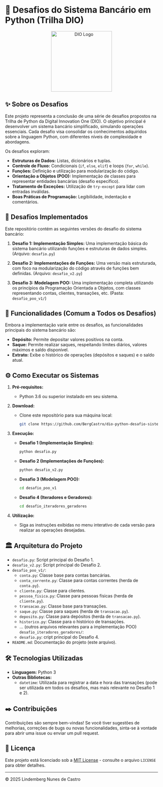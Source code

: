# 🏦 Desafios do Sistema Bancário em Python (Trilha DIO)

<p align="center">
  <img src="https://hermes.digitalinnovation.one/assets/diome/logo-minimized.png" alt="DIO Logo" width="200">
</p>

## ✨ Sobre os Desafios

Este projeto representa a conclusão de uma série de desafios propostos na Trilha de Python da Digital Innovation One (DIO). O objetivo principal é desenvolver um sistema bancário simplificado, simulando operações essenciais. Cada desafio visa consolidar os conhecimentos adquiridos sobre a linguagem Python, com diferentes níveis de complexidade e abordagens.

Os desafios exploram:

*   **Estruturas de Dados:** Listas, dicionários e tuplas.
*   **Controle de Fluxo:** Condicionais (`if`, `else`, `elif`) e loops (`for`, `while`).
*   **Funções:** Definição e utilização para modularização do código.
*   **Orientação a Objetos (POO):** Implementação de classes para representar entidades bancárias (desafio específico).
*   **Tratamento de Exceções:** Utilização de `try-except` para lidar com entradas inválidas.
*   **Boas Práticas de Programação:** Legibilidade, indentação e comentários.

## 🎯 Desafios Implementados

Este repositório contém as seguintes versões do desafio do sistema bancário:

1.  **Desafio 1: Implementação Simples:**  Uma implementação básica do sistema bancário utilizando funções e estruturas de dados simples. (Arquivo: `desafio.py`)

2.  **Desafio 2: Implementações de Funções:** Uma versão mais estruturada, com foco na modularização do código através de funções bem definidas. (Arquivo: `desafio_v2.py`)

3.  **Desafio 3: Modelagem POO:** Uma implementação completa utilizando os princípios da Programação Orientada a Objetos, com classes representando contas, clientes, transações, etc. (Pasta: `desafio_poo_v1/`)

## 🚀 Funcionalidades (Comum a Todos os Desafios)

Embora a implementação varie entre os desafios, as funcionalidades principais do sistema bancário são:

*   **Depósito:** Permite depositar valores positivos na conta.
*   **Saque:** Permite realizar saques, respeitando limites diários, valores máximos e saldo disponível.
*   **Extrato:** Exibe o histórico de operações (depósitos e saques) e o saldo atual.

## ⚙️ Como Executar os Sistemas

1.  **Pré-requisitos:**
    *   Python 3.6 ou superior instalado em seu sistema.
2.  **Download:**
    *   Clone este repositório para sua máquina local:
        ```bash
        git clone https://github.com/BergCastro/dio-python-desafio-sistema-bancario.git
        ```
3.  **Execução:**

    *   **Desafio 1 (Implementação Simples):**
        ```bash
        python desafio.py
        ```

    *   **Desafio 2 (Implementações de Funções):**
        ```bash
        python desafio_v2.py
        ```

    *   **Desafio 3 (Modelagem POO):**
        ```bash
        cd desafio_poo_v1
        ```

    *   **Desafio 4 (Iteradores e Geradores):**
        ```bash
        cd desafio_iteradores_geradores
        ```
        

4.  **Utilização:**
    *   Siga as instruções exibidas no menu interativo de cada versão para realizar as operações desejadas.

## 🏛️ Arquitetura do Projeto

*   `desafio.py`: Script principal do Desafio 1.
*   `desafio_v2.py`: Script principal do Desafio 2.
*   `desafio_poo_v1/`:
    *   `conta.py`: Classe base para contas bancárias.
    *   `conta_corrente.py`: Classe para contas correntes (herda de `conta.py`).
    *   `cliente.py`: Classe para clientes.
    *   `pessoa_fisica.py`: Classe para pessoas físicas (herda de `cliente.py`).
    *   `transacao.py`: Classe base para transações.
    *   `saque.py`: Classe para saques (herda de `transacao.py`).
    *   `deposito.py`: Classe para depósitos (herda de `transacao.py`).
    *   `historico.py`: Classe para o histórico de transações.
    *   ... (outros arquivos relevantes para a implementação POO)
    `desafio_iteradores_geradores/`:
    *   `desafio.py`: cript principal do Desafio 4.
*   `README.md`: Documentação do projeto (este arquivo).

## 🛠️ Tecnologias Utilizadas

*   **Linguagem:** Python 3
*   **Outras Bibliotecas:**
    *   `datetime`: Utilizada para registrar a data e hora das transações (pode ser utilizada em todos os desafios, mas mais relevante no Desafio 1 e 2).

## ✒️ Contribuições

Contribuições são sempre bem-vindas! Se você tiver sugestões de melhorias, correções de bugs ou novas funcionalidades, sinta-se à vontade para abrir uma issue ou enviar um pull request.

## 📝 Licença

Este projeto está licenciado sob a [MIT License](LICENSE) - consulte o arquivo `LICENSE` para obter detalhes.

---

© 2025 Lindemberg Nunes de Castro